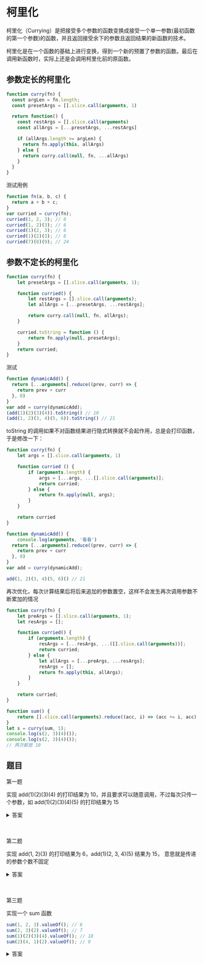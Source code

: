 # 柯里化

柯里化（Currying）是把接受多个参数的函数变换成接受一个单一参数(最初函数的第一个参数)的函数，并且返回接受余下的参数且返回结果的新函数的技术。

柯里化是在一个函数的基础上进行变换，得到一个新的预置了参数的函数。最后在调用新函数时，实际上还是会调用柯里化前的原函数。

## 参数定长的柯里化

```js
function curry(fn) {
  const argLen = fn.length;
  const presetArgs = [].slice.call(arguments, 1)

  return function() {
    const restArgs = [].slice.call(arguments)
    const allArgs = [...presetArgs, ...restArgs]

    if (allArgs.length >= argLen) {
      return fn.apply(this, allArgs)
    } else {
      return curry.call(null, fn, ...allArgs)
    }
  }
}

```

测试用例

```js
function fn(a, b, c) {
  return a + b + c;
}
var curried = curry(fn);
curried(1, 2, 3); // 6
curried(1, 2)(3); // 6
curried(1)(2, 3); // 6
curried(1)(2)(3); // 6
curried(7)(8)(9); // 24

```

## 参数不定长的柯里化

```js
function curry(fn) {
    let presetArgs = [].slice.call(arguments, 1);

    function curried() {
        let restArgs = [].slice.call(arguments);
        let allArgs = [...presetArgs, ...restArgs];

        return curry.call(null, fn, allArgs);
    }

    curried.toString = function () {
        return fn.apply(null, presetArgs);
    }
    return curried;
}
```

测试

```js
function dynamicAdd() {
  return [...arguments].reduce((prev, curr) => {
    return prev + curr
  }, 0)
}
var add = curry(dynamicAdd);
(add(1)(2)(3)(4)).toString() // 10
(add(1, 2)(3, 4)(5, 6)).toString() // 21
```

toString 的调用如果不对函数结果进行隐式转换就不会起作用，总是会打印函数，于是修改一下：

```js
function curry(fn) {
    let args = [].slice.call(arguments, 1)

    function curried () {
        if (arguments.length) {
            args = [...args, ...[].slice.call(arguments)];
            return curried;
        } else {
            return fn.apply(null, args);
        }
    }

    return curried
}

function dynamicAdd() {
    console.log(arguments, '看看')
  return [...arguments].reduce((prev, curr) => {
    return prev + curr
  }, 0)
}
var add = curry(dynamicAdd);

add(1, 2)(3, 4)(5, 6)() // 21
```

再次优化，每次计算结果后将后来追加的参数置空，这样不会发生再次调用参数不断累加的情况

```js
function curry(fn) {
    let preArgs = [].slice.call(arguments, 1);
    let resArgs = [];

    function curried() {
        if (arguments.length) {
            resArgs = [...resArgs, ...([].slice.call(arguments))];
            return curried;
        } else {
            let allArgs = [...preArgs, ...resArgs];
            resArgs = [];
            return fn.apply(this, allArgs);
        }
    }

    return curried;
}

function sum() {
    return [].slice.call(arguments).reduce((acc, i) => (acc += i, acc), 0);
}
let s = curry(sum, 1);
console.log(s(2, 3)(4)());
console.log(s(2, 3)(4)());
// 两次都是 10
```

## 题目

第一题

实现 add(1)(2)(3)(4) 的打印结果为 10，并且要求可以随意调用，不过每次只传一个参数，如 add(1)(2)(3)(4)(5) 的打印结果为 15

<details>
<summary>答案</summary>


```js
function add(x) {
    let sum = x;

    function curry(y) {
        if (arguments.length === 0) return sum;
        sum += y;
        return curry
    }

    return curry;
}
```
</details>
<br><br>


第二题

实现 add(1, 2)(3) 的打印结果为 6，add(1)(2, 3, 4)(5) 结果为 15， 意思就是传递的参数个数不固定

<details>
<summary>答案</summary>


```js
function add(x) {
    let args = [].slice.call(arguments);

    function curry() {
        args = [...args, ...[].slice.call(arguments)];
        return curry
    }

    curry.toString = function () {
        return args.reduce((acc, i) => (acc += i, acc), 0);
    }

    return curry;
}
```
</details>
<br><br>

第三题

实现一个 sum 函数

```js
sum(1, 2, 3).valueOf(); // 6
sum(2, 3)(2).valueOf(); // 7
sum(1)(2)(3)(4).valueOf(); // 10
sum(2)(4, 1)(2).valueOf(); // 9
```

<details>
<summary>答案</summary>

```js
function curry(fn) {
  let preArgs = [].slice.call(arguments, 1);
  let allArgs = [...preArgs];

  function curried() {
    if (arguments.length > 0) {
      allArgs = [...allArgs, ...([].slice.call(arguments))];
      return curried;
    }
  }

  curried.valueOf = function () {
    let res = fn.apply(this, allArgs);
    allArgs = [...preArgs];
    return res;
  }

  return curried;
}

function s() {
  return [].slice.call(arguments).reduce((acc, item) => (acc += item, acc), 0)
}

let sum = curry(s);

console.log(sum(1, 2, 3).valueOf())
console.log(sum(2, 3)(2).valueOf())
console.log(sum(1)(2)(3)(4).valueOf())
console.log(sum(2)(4, 1)(2).valueOf())
```
</details>
<br><br>